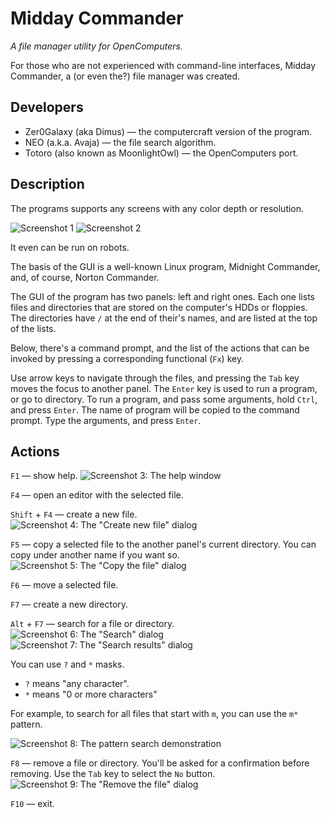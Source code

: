 # Midday Commander
*A file manager utility for OpenComputers.*

For those who are not experienced with command-line interfaces, Midday Commander, a (or even the?) file manager was created.

## Developers
* Zer0Galaxy (aka Dimus) — the computercraft version of the program.
* NEO (a.k.a. Avaja) — the file search algorithm.
* Totoro (also known as MoonlightOwl) — the OpenComputers port.

## Description
The programs supports any screens with any color depth or resolution.

![Screenshot 1](http://computercraft.ru/uploads/monthly_04_2016/post-7-0-02123500-1459869189.png)
![Screenshot 2](http://computercraft.ru/uploads/monthly_04_2016/post-7-0-87499400-1459869194.png)

It even can be run on robots.

The basis of the GUI is a well-known Linux program, Midnight Commander, and, of course, Norton Commander.

The GUI of the program has two panels: left and right ones. Each one lists files and directories that are stored on the computer's HDDs or floppies. The directories have `/` at the end of their's names, and are listed at the top of the lists.

Below, there's a command prompt, and the list of the actions that can be invoked by pressing a corresponding functional (`Fx`) key.

Use arrow keys to navigate through the files, and pressing the `Tab` key moves the focus to another panel. The `Enter` key is used to run a program, or go to directory. To run a program, and pass some arguments, hold `Ctrl`, and press `Enter`. The name of program will be copied to the command prompt. Type the arguments, and press `Enter`.

## Actions

`F1` — show help.
![Screenshot 3: The help window](http://computercraft.ru/uploads/monthly_04_2016/post-7-0-29338700-1459869245.png)

`F4` — open an editor with the selected file.

`Shift` + `F4` — create a new file.
![Screenshot 4: The "Create new file" dialog](http://computercraft.ru/uploads/monthly_04_2016/post-7-0-43233500-1459869281.png)

`F5` — copy a selected file to the another panel's current directory. You can copy under another name if you want so.
![Screenshot 5: The "Copy the file" dialog](http://computercraft.ru/uploads/monthly_04_2016/post-7-0-47155500-1459869311.png)

`F6` — move a selected file.

`F7` — create a new directory.

`Alt` + `F7` — search for a file or directory.
![Screenshot 6: The "Search" dialog](http://computercraft.ru/uploads/monthly_04_2016/post-7-0-58966600-1459869362.png)
![Screenshot 7: The "Search results" dialog](http://computercraft.ru/uploads/monthly_04_2016/post-7-0-58966600-1459869362.png)

You can use `?` and `*` masks.

* `?` means "any character".
* `*` means "0 or more characters"

For example, to search for all files that start with `m`, you can use the `m*` pattern.

![Screenshot 8: The pattern search demonstration](http://computercraft.ru/uploads/monthly_04_2016/post-7-0-27811400-1459869378.png)

`F8` — remove a file or directory. You'll be asked for a confirmation before removing. Use the `Tab` key to select the `No` button.
![Screenshot 9: The "Remove the file" dialog](http://computercraft.ru/uploads/monthly_04_2016/post-7-0-34415400-1459869339.png)

`F10` — exit.
